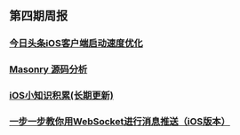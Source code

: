 
## 第四期周报

### [今日头条iOS客户端启动速度优化](https://techblog.toutiao.com/2017/01/17/iosspeed/)
### [Masonry 源码分析](https://andy-sheng.github.io/2017/08/22/Masonry/)
### [iOS小知识积累(长期更新)](http://www.jianshu.com/p/d30b862ff0ca)
### [一步一步教你用WebSocket进行消息推送（iOS版本）](http://www.jianshu.com/p/2c87708dca05)

